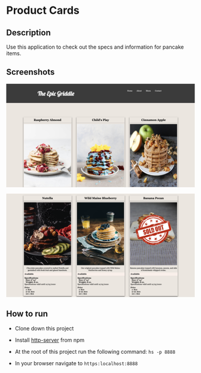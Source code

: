 # Product Cards

## Description
Use this application to check out the specs and information for pancake items.

## Screenshots
![The Epic Griddle Preview 1](https://raw.githubusercontent.com/CharityBunyon/Product-cards/master/images/SS1.png)

![The Epic Griddle Preview 2](https://raw.githubusercontent.com/CharityBunyon/Product-cards/master/images/SS2.png)

## How to run
* Clone down this project 
* Install [http-server](https://www.npmjs.com/package/http-server) from npm
* At the root of this project run the following command: `hs -p 8888`



* In your browser navigate to `https:localhost:8888`